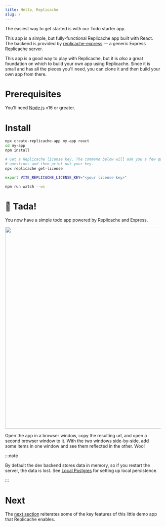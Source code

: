 ```yaml
---
title: Hello, Replicache
slug: /
---
```


The easiest way to get started is with our Todo starter app.

This app is a simple, but fully-functional Replicache app built with React. The backend is provided by [replicache-express](https://github.com/rocicorp/replicache-express) — a generic Express Replicache server.

This app is a good way to play with Replicache, but it is _also_ a great foundation on which to build your own app using Replicache. Since it is small and has all the pieces you'll need, you can clone it and then build your own app from there.

# Prerequisites

You'll need [Node.js](https://nodejs.dev/) v16 or greater.

# Install

```bash
npx create-replicache-app my-app react
cd my-app
npm install

# Get a Replicache license key. The command below will ask you a few quick
# questions and then print out your key.
npx replicache get-license

export VITE_REPLICACHE_LICENSE_KEY="<your license key>"

npm run watch --ws
```

# 🎉 Tada!

You now have a simple todo app powered by Replicache and Express.

<p class="text--center">
  <img src="/img/setup/todo.webp" width="650"/>
</p>

Open the app in a browser window, copy the resulting url, and open a second browser window to it. With the two windows side-by-side, add some items in one window and see them reflected in the other. Woo!

:::note

By default the dev backend stores data in memory, so if you restart the server, the data is lost. See [Local Postgres](/local-postgres) for setting up local persistence.

:::

# Next

The [next section](/app-features) reiterates some of the key features of this little demo app that Replicache enables.
